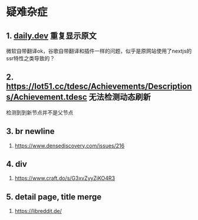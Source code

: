 # 疑难杂症


## 1. [daily.dev](https://app.daily.dev/posts/v3SAT4LsS) 重复显示原文

微软自带翻译ok，谷歌自带翻译和插件一样的问题，似乎是原网站使用了nextjs的ssr特性之类导致的？


## 2. <https://lot51.cc/tdesc/Achievements/Descriptions/Achievement.tdesc> 无法检测动态刷新

检测到到新节点并不是父节点


## 3. br newline

1. <https://www.densediscovery.com/issues/216>

## 4. div

1. <https://www.craft.do/s/G3xvZyyZjKO4R3>

## 5. detail page, title merge

1. https://libreddit.de/
